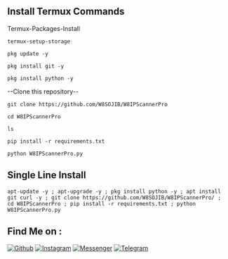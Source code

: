 ## Install Termux Commands

Termux-Packages-Install

```
termux-setup-storage
```
```
pkg update -y
```
```
pkg install git -y
```

```
pkg install python -y
```

--Clone this repository--

```
git clone https://github.com/W8SOJIB/W8IPScannerPro
```
```
cd W8IPScannerPro
```
```
ls
```
```
pip install -r requirements.txt
```
```
python W8IPScannerPro.py
```
## Single Line Install
```
apt-update -y ; apt-upgrade -y ; pkg install python -y ; apt install git curl -y ; git clone https://github.com/W8SOJIB/W8IPScannerPro/ ; cd W8IPScannerPro ; pip install -r requirements.txt ; python W8IPScannerPro.py
```

## Find Me on :
[![Github](https://img.shields.io/badge/Github-W8SOJIB-green?style=for-the-badge&logo=github)](https://github.com/W8SOJIB)
[![Instagram](https://img.shields.io/badge/IG-%40W8SOJIB-red?style=for-the-badge&logo=instagram)](https://www.instagram.com/w8_sojib/)
[![Messenger](https://img.shields.io/badge/Chat-Facebook-blue?style=for-the-badge&logo=messenger)](https://www.facebook.com/W8Vai)
[![Telegram](https://img.shields.io/badge/Channel-Telegram-blue?style=for-the-badge&logo=telegram)](https://t.me/W8TeamSB)

